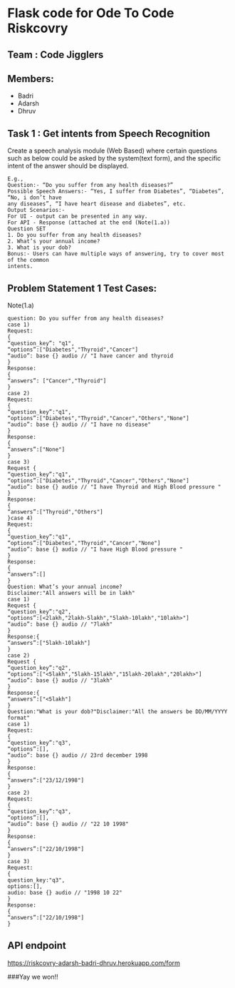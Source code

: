 # Flask code for Ode To Code Riskcovry 

## Team : Code Jigglers

## Members:
* Badri
* Adarsh
* Dhruv

## Task 1 : Get intents from Speech Recognition

Create a speech analysis module (Web Based) where certain questions such as
below could be asked by the system(text form), and the specific intent of the
answer should be displayed.
```
E.g.,
Question:- “Do you suffer from any health diseases?”
Possible Speech Answers:- “Yes, I suffer from Diabetes”, “Diabetes”, “No, i don’t have
any diseases”, “I have heart disease and diabetes”, etc.
Output Scenarios:-
For UI - output can be presented in any way.
For API - Response (attached at the end (Note(1.a))
Question SET
1. Do you suffer from any health diseases?
2. What’s your annual income?
3. What is your dob?
Bonus:- Users can have multiple ways of answering, try to cover most of the common
intents.
```
## Problem Statement 1 Test Cases:

Note(1.a)
```
question: Do you suffer from any health diseases?
case 1)
Request:
{
“question_key”: "q1",
“options”:["Diabetes","Thyroid","Cancer"]
“audio”: base {} audio // "I have cancer and thyroid
}
Response:
{
“answers”: ["Cancer","Thyroid"]
}
case 2)
Request:
{
“question_key”:"q1",
“options”:["Diabetes","Thyroid","Cancer","Others","None"]
“audio”: base {} audio // "I have no disease"
}
Response:
{
“answers”:["None"]
}
case 3)
Request {
“question_key”:"q1",
“options”:["Diabetes","Thyroid","Cancer","Others","None"]
“audio”: base {} audio // "I have Thyroid and High Blood pressure "
}
Response:
{
“answers”:["Thyroid","Others"]
}case 4)
Request:
{
“question_key”:"q1",
“options”:["Diabetes","Thyroid","Cancer","None"]
“audio”: base {} audio // "I have High Blood pressure "
}
Response:
{
“answers”:[]
}
Question: What’s your annual income?
Disclaimer:"All answers will be in lakh"
case 1)
Request {
“question_key”:"q2",
“options”:[<2lakh,"2lakh-5lakh","5lakh-10lakh","10lakh>"]
“audio”: base {} audio // "7lakh"
}
Response:{
“answers”:["5lakh-10lakh"]
}
case 2)
Request {
“question_key”:"q2",
“options”:["<5lakh","5lakh-15lakh","15lakh-20lakh","20lakh>"]
“audio”: base {} audio // "3lakh"
}
Response:{
“answers”:["<5lakh"]
}
Question:"What is your dob?"Disclaimer:"All the answers be DD/MM/YYYY format"
case 1)
Request:
{
“question_key”:"q3",
“options”:[],
“audio”: base {} audio // 23rd december 1998
}
Response:
{
“answers”:["23/12/1998"]
}
case 2)
Request:
{
“question_key”:"q3",
“options”:[],
“audio”: base {} audio // "22 10 1998"
}
Response:
{
“answers”:["22/10/1998"]
}
case 3)
Request:
{
question_key:"q3",
options:[],
audio: base {} audio // "1998 10 22"
}
Response:
{
“answers”:["22/10/1998"]
}
```

## API endpoint
https://riskcovry-adarsh-badri-dhruv.herokuapp.com/form

###Yay we won!!


